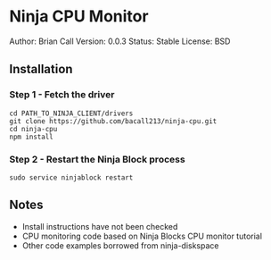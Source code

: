 Ninja CPU Monitor
=================
Author: Brian Call
Version: 0.0.3
Status: Stable
License: BSD


## Installation
### Step 1 - Fetch the driver
```
cd PATH_TO_NINJA_CLIENT/drivers
git clone https://github.com/bacall213/ninja-cpu.git
cd ninja-cpu
npm install
```


### Step 2 - Restart the Ninja Block process
```
sudo service ninjablock restart
```


## Notes
- Install instructions have not been checked
- CPU monitoring code based on Ninja Blocks CPU monitor tutorial
- Other code examples borrowed from ninja-diskspace
